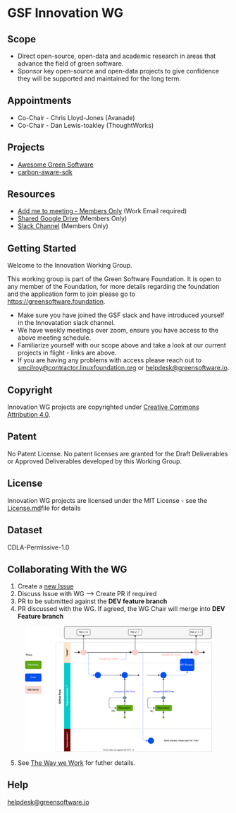 # GSF Innovation WG

## Scope
- Direct open-source, open-data and academic research in areas that advance the field of green software.
- Sponsor key open-source and open-data projects to give confidence they will be supported and maintained for the long term.

## Appointments 
- Co-Chair - Chris Lloyd-Jones (Avanade)
- Co-Chair - Dan Lewis-toakley (ThoughtWorks)

## Projects
- [Awesome Green Software](https://github.com/Green-Software-Foundation/awesome-green-software)
- [carbon-aware-sdk](https://github.com/Green-Software-Foundation/carbon-aware-sdk)

## Resources

* [Add me to meeting - Members Only](https://greensoftware.foundation/onboarding/) (Work Email required)
* [Shared Google Drive](https://drive.google.com/drive/folders/0AETfdYpYpIbxUk9PVA) (Members Only)
* [Slack Channel](https://greensoftware-zzk1035.slack.com/archives/C024C0GB3LP) (Members Only)

## Getting Started
Welcome to the Innovation Working Group.

This working group is part of the Green Software Foundation. It is open to any member of the Foundation, for more details regarding the foundation and the application form to join please go to https://greensoftware.foundation.

- Make sure you have joined the GSF slack and have introduced yourself in the Innovatation slack channel.
- We have weekly meetings over zoom, ensure you have access to the above meeting schedule.
- Familiarize yourself with our scope above and take a look at our current projects in flight - links are above.
- If you are having any problems with access please reach out to smcilroy@contractor.linuxfoundation.org  or helpdesk@greensoftware.io.

## Copyright
Innovation WG projects are copyrighted under [Creative Commons Attribution 4.0](https://creativecommons.org/licenses/by/4.0/).

## Patent
No Patent License. No patent licenses are granted for the Draft Deliverables or Approved Deliverables developed by this Working Group.

## License
Innovation WG projects are licensed under the MIT License - see the [License.md](license/innovation-wg-license.md)file for details 

## Dataset
CDLA-Permissive-1.0

## Collaborating With the WG

1. Create a [new Issue](https://github.com/Green-Software-Foundation/standards_wg/issues/new)
2. Discuss Issue with WG --> Create PR if required
3. PR to be submitted against the **DEV feature branch**
4. PR discussed with the WG. If agreed, the WG Chair will merge into **DEV Feature branch**
 
<figure>
	<img src="images/single-trunk-branch.svg" alt="GSF Single-Trunk Based Branch Flow">
	<figcaption></figcaption>
</figure>

5. See [The Way we Work](https://github.com/Green-Software-Foundation/standards_wg/blob/main/the_way_we_work.md) for futher details.

## Help
helpdesk@greensoftware.io
